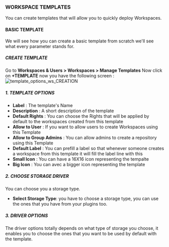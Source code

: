 ### WORKSPACE TEMPLATES
You can create templates that will allow you to quickly deploy Workspaces.

#### BASIC TEMPLATE
We will see how you can create a basic template from scratch we'll see what every parameter stands for.

##### CREATE TEMPLATE
Go to **Workspaces & Users > Workspaces > Manage Templates**
Now click on **+TEMPLATE**
now you have the following screen :
![template_options_ws_CREATION](:image-popup:workspaces/ws_template_options_workspace_CREATION.png)
##### 1. TEMPLATE OPTIONS
+ **Label** : The template's Name
+ **Description** : A short description of the template
+ **Default Rights** : You can choose the Rights that will be applied by default to the workspaces created from this template
+ **Allow to User** : If you want to allow users to create Workspaces using this Template
+ **Allow to Group Admins** : You can allow admins to create a repository using this Template
+ **Default Label** : You can prefill a label so that whenever someone creates a workspace from this template it will fill the label line with this
+ **Small Icon** : You can have a 16X16 icon representing the tempalte
+ **Big Icon** : You can avec a bigger icon representing the template

##### 2. CHOOSE STORAGE DRIVER
You can choose you a storage type.
+ **Select Storage Type**: you have to choose a storage type, you can use the ones that you have from your plugins too.

##### 3. DRIVER OPTIONS
The driver options totally depends on what type of storage you choose,
it enables you to choose the ones that you want to be used by default with the template.
